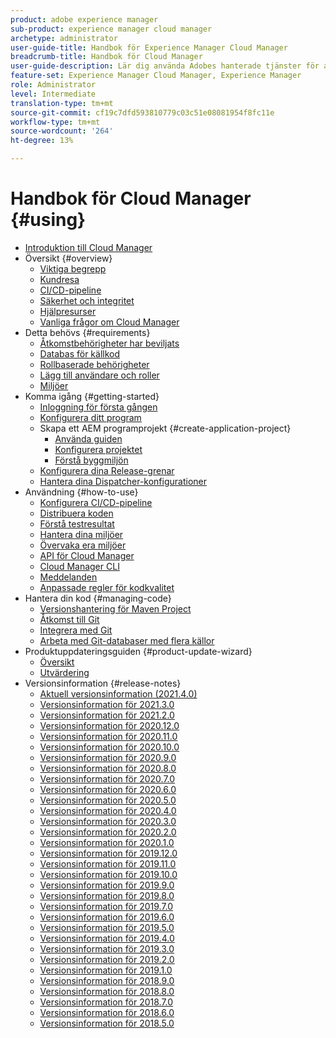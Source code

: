 ```yaml
---
product: adobe experience manager
sub-product: experience manager cloud manager
archetype: administrator
user-guide-title: Handbok för Experience Manager Cloud Manager
breadcrumb-title: Handbok för Cloud Manager
user-guide-description: Lär dig använda Adobes hanterade tjänster för att självhantera Experience Manager i molnet.
feature-set: Experience Manager Cloud Manager, Experience Manager
role: Administrator
level: Intermediate
translation-type: tm+mt
source-git-commit: cf19c7dfd593810779c03c51e08081954f8fc11e
workflow-type: tm+mt
source-wordcount: '264'
ht-degree: 13%

---
```



# Handbok för Cloud Manager {#using}

+ [Introduktion till Cloud Manager](introduction-to-cloud-manager.md)
+ Översikt {#overview}
   + [Viktiga begrepp](key-concepts.md)
   + [Kundresa](customer-journey.md)
   + [CI/CD-pipeline](ci-cd-pipeline.md)
   + [Säkerhet och integritet](security-and-privacy.md)
   + [Hjälpresurser](help-resources.md)
   + [Vanliga frågor om Cloud Manager](cloud-manager-faqs.md)
+ Detta behövs {#requirements}
   + [Åtkomstbehörigheter har beviljats](access-rights-granted.md)
   + [Databas för källkod](source-code-repository.md)
   + [Rollbaserade behörigheter](role-based-permissions.md)
   + [Lägg till användare och roller](setting-up-users-and-roles.md)
   + [Miljöer](environments-provisioned.md)
+ Komma igång {#getting-started}
   + [Inloggning för första gången](first-time-login.md)
   + [Konfigurera ditt program](setting-up-program.md)
   + Skapa ett AEM programprojekt {#create-application-project}
      + [Använda guiden](using-the-wizard.md)
      + [Konfigurera projektet](setting-up-project.md)
      + [Förstå byggmiljön](build-environment-details.md)
   + [Konfigurera dina Release-grenar](configure-your-release-branches.md)
   + [Hantera dina Dispatcher-konfigurationer](dispatcher-configurations.md)
+ Användning {#how-to-use}
   + [Konfigurera CI/CD-pipeline](configuring-pipeline.md)
   + [Distribuera koden](deploying-code.md)
   + [Förstå testresultat](understand-your-test-results.md)
   + [Hantera dina miljöer](manage-your-environment.md)
   + [Övervaka era miljöer](monitor-your-environments.md)
   + [API för Cloud Manager](https://www.adobe.io/apis/experiencecloud/cloud-manager/docs.html)
   + [Cloud Manager CLI](https://github.com/adobe/aio-cli-plugin-cloudmanager/blob/main/README.md)
   + [Meddelanden](notifications.md)
   + [Anpassade regler för kodkvalitet](custom-code-quality-rules.md)
+ Hantera din kod {#managing-code}
   + [Versionshantering för Maven Project](activating-maven-project.md)
   + [Åtkomst till Git](accessing-git.md)
   + [Integrera med Git](setup-cloud-manager-git-integration.md)
   + [Arbeta med Git-databaser med flera källor](/help/using/working-with-multiple-source-git-repos.md)
+ Produktuppdateringsguiden {#product-update-wizard}
   + [Översikt](overview-productupdate-wizard.md)
   + [Utvärdering](evaluation.md)
+ Versionsinformation {#release-notes}
   + [Aktuell versionsinformation (2021.4.0)](release-notes-current.md)
   + [Versionsinformation för 2021.3.0](release-notes-2021-3-0.md)
   + [Versionsinformation för 2021.2.0](release-notes-2021-2-0.md)
   + [Versionsinformation för 2020.12.0](release-notes-2020-12-0.md)
   + [Versionsinformation för 2020.11.0](release-notes-2020-11-0.md)
   + [Versionsinformation för 2020.10.0](release-notes-2020-10-0.md)
   + [Versionsinformation för 2020.9.0](release-notes-2020-9-0.md)
   + [Versionsinformation för 2020.8.0](release-notes-2020-8-0.md)
   + [Versionsinformation för 2020.7.0](release-notes-2020-7-0.md)
   + [Versionsinformation för 2020.6.0](release-notes-2020-6-0.md)
   + [Versionsinformation för 2020.5.0](release-notes-2020-5-0.md)
   + [Versionsinformation för 2020.4.0](release-notes-2020-4-0.md)
   + [Versionsinformation för 2020.3.0](release-notes-2020-3-0.md)
   + [Versionsinformation för 2020.2.0](release-notes-2020-2-0.md)
   + [Versionsinformation för 2020.1.0](release-notes-2020-1-0.md)
   + [Versionsinformation för 2019.12.0](release-notes-2019-12-0.md)
   + [Versionsinformation för 2019.11.0](release-notes-2019-11-0.md)
   + [Versionsinformation för 2019.10.0](release-notes-2019-10-0.md)
   + [Versionsinformation för 2019.9.0](release-notes-2019-9-0.md)
   + [Versionsinformation för 2019.8.0](release-notes-2019-8-0.md)
   + [Versionsinformation för 2019.7.0](release-notes-2019-7-0.md)
   + [Versionsinformation för 2019.6.0](release-notes-2019-6-0.md)
   + [Versionsinformation för 2019.5.0](release-notes-2019-5-0.md)
   + [Versionsinformation för 2019.4.0](release-notes-2019-4-0.md)
   + [Versionsinformation för 2019.3.0](release-notes-2019-3-0.md)
   + [Versionsinformation för 2019.2.0](release-notes-2019-2-0.md)
   + [Versionsinformation för 2019.1.0](release-notes-2019-1-0.md)
   + [Versionsinformation för 2018.9.0](release-notes-2018-9-0.md)
   + [Versionsinformation för 2018.8.0](release-notes-2018-8-0.md)
   + [Versionsinformation för 2018.7.0](release-notes-2018-7-0.md)
   + [Versionsinformation för 2018.6.0](release-notes-2018-6-0.md)
   + [Versionsinformation för 2018.5.0](release-notes-2018-5-0.md)
